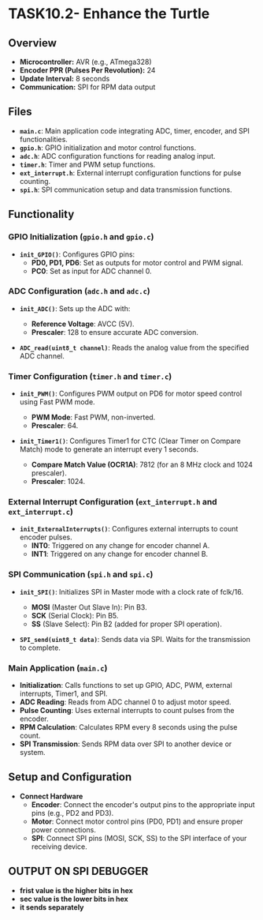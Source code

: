 # TASK10.2- Enhance the Turtle 

## Overview

- **Microcontroller:** AVR (e.g., ATmega328)
- **Encoder PPR (Pulses Per Revolution):** 24
- **Update Interval:** 8 seconds
- **Communication:** SPI for RPM data output

## Files

- **`main.c`**: Main application code integrating ADC, timer, encoder, and SPI functionalities.
- **`gpio.h`**: GPIO initialization and motor control functions.
- **`adc.h`**: ADC configuration functions for reading analog input.
- **`timer.h`**: Timer and PWM setup functions.
- **`ext_interrupt.h`**: External interrupt configuration functions for pulse counting.
- **`spi.h`**: SPI communication setup and data transmission functions.

## Functionality

### GPIO Initialization (`gpio.h` and `gpio.c`)

- **`init_GPIO()`**: Configures GPIO pins:
  - **PD0, PD1, PD6**: Set as outputs for motor control and PWM signal.
  - **PC0**: Set as input for ADC channel 0.

### ADC Configuration (`adc.h` and `adc.c`)

- **`init_ADC()`**: Sets up the ADC with:
  - **Reference Voltage**: AVCC (5V).
  - **Prescaler**: 128 to ensure accurate ADC conversion.

- **`ADC_read(uint8_t channel)`**: Reads the analog value from the specified ADC channel.

### Timer Configuration (`timer.h` and `timer.c`)

- **`init_PWM()`**: Configures PWM output on PD6 for motor speed control using Fast PWM mode.
  - **PWM Mode**: Fast PWM, non-inverted.
  - **Prescaler**: 64.

- **`init_Timer1()`**: Configures Timer1 for CTC (Clear Timer on Compare Match) mode to generate an interrupt every 1 seconds.
  - **Compare Match Value (OCR1A)**: 7812 (for an 8 MHz clock and 1024 prescaler).
  - **Prescaler**: 1024.

### External Interrupt Configuration (`ext_interrupt.h` and `ext_interrupt.c`)

- **`init_ExternalInterrupts()`**: Configures external interrupts to count encoder pulses.
  - **INT0**: Triggered on any change for encoder channel A.
  - **INT1**: Triggered on any change for encoder channel B.

### SPI Communication (`spi.h` and `spi.c`)

- **`init_SPI()`**: Initializes SPI in Master mode with a clock rate of fclk/16.
  - **MOSI** (Master Out Slave In): Pin B3.
  - **SCK** (Serial Clock): Pin B5.
  - **SS** (Slave Select): Pin B2 (added for proper SPI operation).

- **`SPI_send(uint8_t data)`**: Sends data via SPI. Waits for the transmission to complete.

### Main Application (`main.c`)

- **Initialization**: Calls functions to set up GPIO, ADC, PWM, external interrupts, Timer1, and SPI.
- **ADC Reading**: Reads from ADC channel 0 to adjust motor speed.
- **Pulse Counting**: Uses external interrupts to count pulses from the encoder.
- **RPM Calculation**: Calculates RPM every 8 seconds using the pulse count.
- **SPI Transmission**: Sends RPM data over SPI to another device or system.

## Setup and Configuration

- **Connect Hardware**
   - **Encoder**: Connect the encoder's output pins to the appropriate input pins (e.g., PD2 and PD3).
   - **Motor**: Connect motor control pins (PD0, PD1) and ensure proper power connections.
   - **SPI**: Connect SPI pins (MOSI, SCK, SS) to the SPI interface of your receiving device.
## OUTPUT ON SPI DEBUGGER
- **frist value is the higher bits in hex**
- **sec value is the lower bits in hex**
- **it sends separately**
